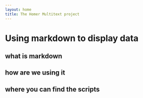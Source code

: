 ```yaml
---
layout: home
title: The Homer Multitext project
---
```


# Using markdown to display data

## what is markdown

## how are we using it

## where you can find the scripts
